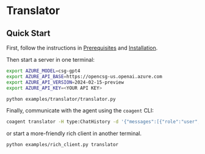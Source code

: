 # Translator


## Quick Start

First, follow the instructions in [Prerequisites](../../README.md#prerequisites) and [Installation](../../README.md#installation).

Then start a server in one terminal:

```bash
export AZURE_MODEL=csg-gpt4
export AZURE_API_BASE=https://opencsg-us.openai.azure.com
export AZURE_API_VERSION=2024-02-15-preview
export AZURE_API_KEY=<YOUR API KEY>

python examples/translator/translator.py
```

Finally, communicate with the agent using the `coagent` CLI:

```bash
coagent translator -H type:ChatHistory -d '{"messages":[{"role":"user","content":"你好"}]}' --stream -F '.content.content' --oneline
```

or start a more-friendly rich client in another terminal.

```bash
python examples/rich_client.py translator
```
